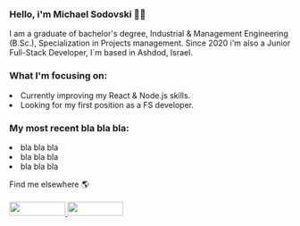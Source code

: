 <a src="C:\Users\micha\Downloads\Welcome_To_My_Life_Facebook_Cover_Photo.png"/></a>

### Hello, i'm Michael Sodovski 💪😎 

I am a graduate of bachelor's degree, Industrial & Management Engineering (B.Sc.), Specialization in Projects management.
Since 2020 i'm also a Junior Full-Stack Developer, I´m based in Ashdod, Israel.
  
  
<h3> What I'm focusing on: </h3>
<li> Currently improving my React & Node.js skills.
<li> Looking for my first position as a FS developer. 



<h3> My most recent bla bla bla: </h3>
<li> bla bla bla 
<li> bla bla bla 
<li> bla bla bla 

Find me elsewhere 🌎
<br><br>
<a href="https://www.linkedin.com/in/michael-sodovski-2563a31a0/">
  <img src="https://asougidigital.com/service/img/publicidad-linkedin/linkedin-logo.png" width="100" height="25"/>
</a>
<a href="https://www.facebook.com/michael.svanidze/">
  <img src="https://upload.wikimedia.org/wikipedia/commons/thumb/7/7c/Facebook_New_Logo_%282015%29.svg/768px-Facebook_New_Logo_%282015%29.svg.png" width="100" height="25" />
</a>

